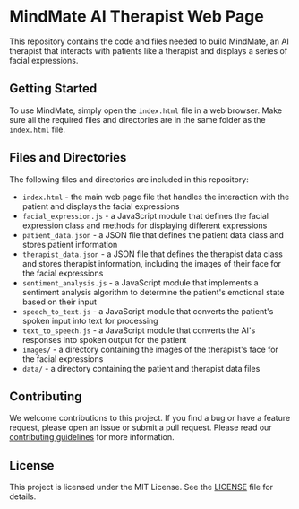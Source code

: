 # MindMate AI Therapist Web Page

This repository contains the code and files needed to build MindMate, an AI therapist that interacts with patients like a therapist and displays a series of facial expressions.

## Getting Started

To use MindMate, simply open the `index.html` file in a web browser. Make sure all the required files and directories are in the same folder as the `index.html` file.

## Files and Directories

The following files and directories are included in this repository:

- `index.html` - the main web page file that handles the interaction with the patient and displays the facial expressions
- `facial_expression.js` - a JavaScript module that defines the facial expression class and methods for displaying different expressions
- `patient_data.json` - a JSON file that defines the patient data class and stores patient information
- `therapist_data.json` - a JSON file that defines the therapist data class and stores therapist information, including the images of their face for the facial expressions
- `sentiment_analysis.js` - a JavaScript module that implements a sentiment analysis algorithm to determine the patient's emotional state based on their input
- `speech_to_text.js` - a JavaScript module that converts the patient's spoken input into text for processing
- `text_to_speech.js` - a JavaScript module that converts the AI's responses into spoken output for the patient
- `images/` - a directory containing the images of the therapist's face for the facial expressions
- `data/` - a directory containing the patient and therapist data files

## Contributing

We welcome contributions to this project. If you find a bug or have a feature request, please open an issue or submit a pull request. Please read our [contributing guidelines](CONTRIBUTING.md) for more information.

## License

This project is licensed under the MIT License. See the [LICENSE](LICENSE) file for details.
